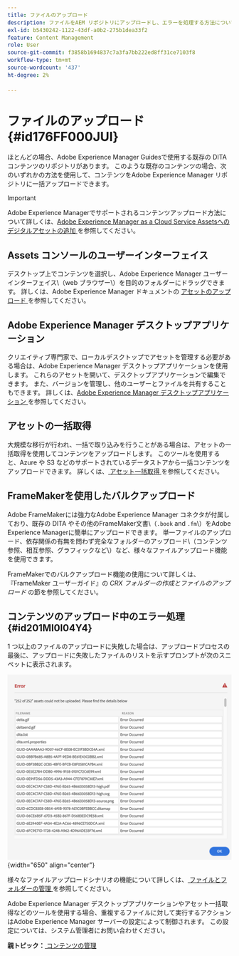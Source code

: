 ```yaml
---
title: ファイルのアップロード
description: ファイルをAEM リポジトリにアップロードし、エラーを処理する方法について説明します。 Assets コンソールのユーザーインターフェイス、AEM デスクトップアプリ、アセットの一括取得、FrameMakerの一括アップロードの使用について説明します。
exl-id: b5430242-1122-43df-a0b2-275b1dea33f2
feature: Content Management
role: User
source-git-commit: f3858b1694837c7a3fa7bb222ed8ff31ce7103f8
workflow-type: tm+mt
source-wordcount: '437'
ht-degree: 2%

---
```


# ファイルのアップロード {#id176FF000JUI}

ほとんどの場合、Adobe Experience Manager Guidesで使用する既存の DITA コンテンツのリポジトリがあります。 このような既存のコンテンツの場合、次のいずれかの方法を使用して、コンテンツをAdobe Experience Manager リポジトリに一括アップロードできます。

>[!IMPORTANT]
>
> Adobe Experience Managerでサポートされるコンテンツアップロード方法について詳しくは、[Adobe Experience Manager as a Cloud Service Assetsへのデジタルアセットの追加 ](https://experienceleague.adobe.com/docs/experience-manager-cloud-service/assets/manage/add-assets.html) を参照してください。

## Assets コンソールのユーザーインターフェイス

デスクトップ上でコンテンツを選択し、Adobe Experience Manager ユーザーインターフェイス\（web ブラウザー\）を目的のフォルダーにドラッグできます。 詳しくは、Adobe Experience Manager ドキュメントの [ アセットのアップロード ](https://experienceleague.adobe.com/docs/experience-manager-cloud-service/assets/manage/add-assets.html#upload-assets) を参照してください。

## Adobe Experience Manager デスクトップアプリケーション

クリエイティブ専門家で、ローカルデスクトップでアセットを管理する必要がある場合は、Adobe Experience Manager デスクトップアプリケーションを使用します。 これらのアセットを開いて、デスクトップアプリケーションで編集できます。 また、バージョンを管理し、他のユーザーとファイルを共有することもできます。 詳しくは、[Adobe Experience Manager デスクトップアプリケーション ](https://experienceleague.adobe.com/docs/experience-manager-desktop-app/using/using.html?lang=ja) を参照してください。

## アセットの一括取得

大規模な移行が行われ、一括で取り込みを行うことがある場合は、アセットの一括取得を使用してコンテンツをアップロードします。 このツールを使用すると、Azure や S3 などのサポートされているデータストアから一括コンテンツをアップロードできます。 詳しくは、[ アセット一括取得 ](https://experienceleague.adobe.com/docs/experience-manager-cloud-service/assets/manage/add-assets.html?lang=en#asset-bulk-ingestor) を参照してください。

## FrameMakerを使用したバルクアップロード

Adobe FrameMakerには強力なAdobe Experience Manager コネクタが付属しており、既存の DITA やその他のFrameMaker文書\（`.book` and `.fm`\）をAdobe Experience Managerに簡単にアップロードできます。 単一ファイルのアップロード、依存関係の有無を問わず完全なフォルダーのアップロード\（コンテンツ参照、相互参照、グラフィックなど\）など、様々なファイルアップロード機能を使用できます。

FrameMakerでのバルクアップロード機能の使用について詳しくは、『FrameMaker ユーザーガイド』の *CRX フォルダーの作成とファイルのアップロード* の節を参照してください。

## コンテンツのアップロード中のエラー処理 {#id201MI0I04Y4}

1 つ以上のファイルのアップロードに失敗した場合は、アップロードプロセスの最後に、アップロードに失敗したファイルのリストを示すプロンプトが次のスニペットに表示されます。

![](images/uuid-files-failed-to-upload_cs.png){width="650" align="center"}

様々なファイルアップロードシナリオの機能について詳しくは、[ ファイルとフォルダーの管理 ](authoring-file-management.md#) を参照してください。

Adobe Experience Manager デスクトップアプリケーションやアセット一括取得などのツールを使用する場合、重複するファイルに対して実行するアクションはAdobe Experience Manager サーバーの設定によって制御されます。 この設定については、システム管理者にお問い合わせください。

**親トピック：**[ コンテンツの管理 ](authoring.md)
